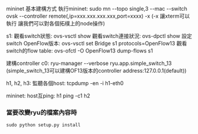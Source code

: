 mininet 基本建構方式
執行mininet: sudo mn --topo single,3 --mac --switch ovsk --controller remote(,ip=xxx.xxx.xxx.xxx,port=xxxx) -x 
(-x 讓xterm可以執行 讓我們可以對各個拓樸上的node操作)

s1:
觀看switch狀態: ovs-vsctl show
觀看switch連接狀況: ovs-dpctl show
設定switch OpenFlow版本: ovs-vsctl set Bridge s1 protocols=OpenFlow13
觀看switch的flow table: ovs-ofctl -O OpenFlow13 dump-flows s1

建構controller c0:
ryu-manager --verbose ryu.app.simple_switch_13
(simple_switch_13可以建構OF13版本的controller address:127.0.0.1(default))

h1, h2, h3:
監聽各個host: tcpdump -en -i h1-eth0

mininet:
host互ping: h1 ping -c1 h2 

### 當要改變ryu的檔案內容時
    sudo python setup.py install
